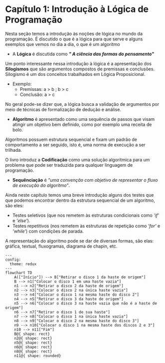 # Capítulo 1: Introdução à Lógica de Programação

Nesta seção temos a introdução às noções de lógica no mundo da programação.
É discutido o que é a lógica para que serve e alguns exemplos que vemos no dia a dia, o que é um algoritmo

 - A **Lógica** é discutida como ***" A ciência das formas do pensamento"***
 
 Um ponto interessante nessa introdução à lógica é a apresentação dos **Silogismos** que são argumentos compostos de premissas e conclusões.
 Silogismo é um dos conceitos trabalhados em Lógica Proposicional.

- Exemplo:
	- Premissas: a > b ;  b > c
	- Conclusão: a > c

No geral pode-se dizer que, a lógica busca a validação de argumentos por meio de técnicas de formalização de dedução e análise.

- **Algoritmo** é apresentado como uma sequência de passos que visam atingir um objetivo bem definido, como por exemplo uma receita de bolo.

Algoritmos possuem estrutura sequencial e fixam um padrão de comportamento a ser seguido, isto é, uma norma de execução a ser trilhada.

O livro introduz a **Codificação** como uma solução algorítmica para um problema que pode ser traduzida para qualquer linguagem de programação.

- **Sequênciação** é *"uma convenção com objetivo de representar o fluxo de execução do algoritmo"*.

Ainda neste capítulo temos uma breve introdução alguns dos testes que que podemos encontrar dentro da estrutura sequencial de um algoritmo, são eles:
- Testes seletivos (que nos remetem às estruturas condicionais como *'if'* e *'else'*).
- Testes repetitivos (nos remetem às estruturas de repetição como *'for'* e *'while'*) com condições de parada.

A representação do algoritmo pode se dar de diversas formas, são elas: gráfica, textual, fluxogramas, diagrama de chapin, etc.

```
---
config:
  theme: redux
---
flowchart TD
    A(["Início"]) --> B["Retirar o disco 1 da haste de origem"]
    B --> n1["Colocar o disco 1 em uma haste vazia"]
    n1 --> n2["Retirar o disco 2 da haste de origem"]
    n2 --> n3["Colocar o disco 2 na única haste vazia"]
    n3 --> n4["Colocar o disco 1 na mesma haste do disco 2"]
    n4 --> n5["Retirar o disco 3 da haste de origem"]
    n5 --> n6["Colocar o disco 3 na haste vazia que não é a haste de origem"]
    n6 --> n7["Retirar o disco 1 de sua haste"]
    n7 --> n8["Colocar o disco 1 na única haste vazia"]
    n8 --> n9["Colocar o disco 2 na mesma haste do disco 3"]
    n9 --> n10["Colocar o disco 1 na mesma haste dos discos 2 e 3"]
    n10 --> n11["Fim"]
    B@{ shape: rect}
    n2@{ shape: rect}
    n5@{ shape: rect}
    n6@{ shape: rect}
    n8@{ shape: rect}
    n11@{ shape: rounded}
```